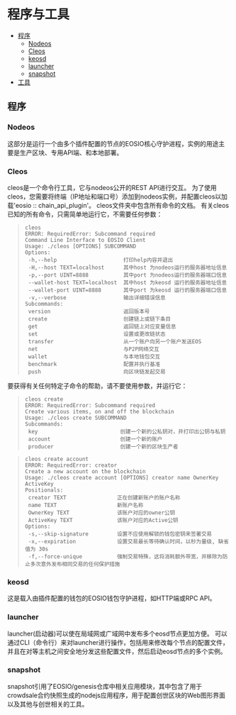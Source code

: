 # 程序与工具
- [程序](#程序)
    - [Nodeos](#Nodeos)
    - [Cleos](#Cleos)
    - [keosd](#keosd)
    - [launcher](#launcher)
    - [snapshot](#snapshot)
- [工具](#工具)
## 程序

### Nodeos
这部分是运行一个由多个插件配置的节点的EOSIO核心守护进程，实例的用途主要是生产区块、专用API端、和本地部署。
### Cleos
cleos是一个命令行工具，它与nodeos公开的REST API进行交互。 为了使用cleos，您需要将终端（IP地址和端口号）添加到nodeos实例，并配置cleos以加载'eosio :: chain_api_plugin'。 cleos文件夹中包含所有命令的文档。 有关cleos已知的所有命令，只需简单地运行它，不需要任何参数：

><pre><code>cleos
>ERROR: RequiredError: Subcommand required
>Command Line Interface to EOSIO Client
>Usage: ./cleos [OPTIONS] SUBCOMMAND
>Options:
>  -h,--help                     打印help内容并退出
>  -H,--host TEXT=localhost      其中host 为nodeos运行的服务器地址信息
>  -p,--port UINT=8888           其中port 为nodeos运行的服务器端口信息
>  --wallet-host TEXT=localhost  其中host 为keosd 运行的服务器地址信息
>  --wallet-port UINT=8888       其中port 为keosd 运行的服务器端口信息
>  -v,--verbose                  输出详细错误信息
>Subcommands:
>  version                       返回版本号
>  create                        创建链上或链下条目
>  get                           返回链上对应变量信息
>  set                           设置或更改链状态
>  transfer                      从一个账户向另一个账户发送EOS
>  net                           与P2P网络交互
>  wallet                        与本地钱包交互
>  benchmark                     配置并执行基准
>  push                          向区块链发起交易</code></pre>
要获得有关任何特定子命令的帮助，请不要使用参数，并运行它：
><pre><code>cleos create
>ERROR: RequiredError: Subcommand required
>Create various items, on and off the blockchain
>Usage: ./cleos create SUBCOMMAND
>Subcommands:
>  key                          创建一个新的公私钥对，并打印出公钥与私钥
>  account                      创建一个新的账户
>  producer                     创建一个新的区块生产者</code></pre>

><pre><code>cleos create account
>ERROR: RequiredError: creator
>Create a new account on the blockchain
>Usage: ./cleos create account [OPTIONS] creator name OwnerKey ActiveKey
>Positionals:
>  creator TEXT                正在创建新账户的账户名称
>  name TEXT                   新账户名称
>  OwnerKey TEXT               该账户对应的owner公钥
>  ActiveKey TEXT              该账户对应的Active公钥
>Options:
>  -s,--skip-signature         设置不应使用解锁的钱包密钥来签署交易
>  -x,--expiration             设置交易最长等待确认时间，以秒为量级, 缺省值为 30s
>  -f,--force-unique           强制交易特殊，这将消耗额外带宽，并移除为防止多次意外发布相同交易的任何保护措施</code></pre>
### keosd
这是载入由插件配置的钱包的EOSIO钱包守护进程，如HTTP端或RPC API。

### launcher

launcher(启动器)可以使在局域网或广域网中发布多个eosd节点更加方便。 可以通过CLI（命令行）来对launcher进行操作，包括用来修改每个节点的配置文件，并且在对等主机之间安全地分发这些配置文件，然后启动eosd节点的多个实例。

### snapshot
snapshot引用了EOSIO/genesis仓库中相关应用模块，其中包含了用于crowdsale合约快照生成的nodejs应用程序，用于配置创世区块的Web图形界面以及其他与创世相关的工具。